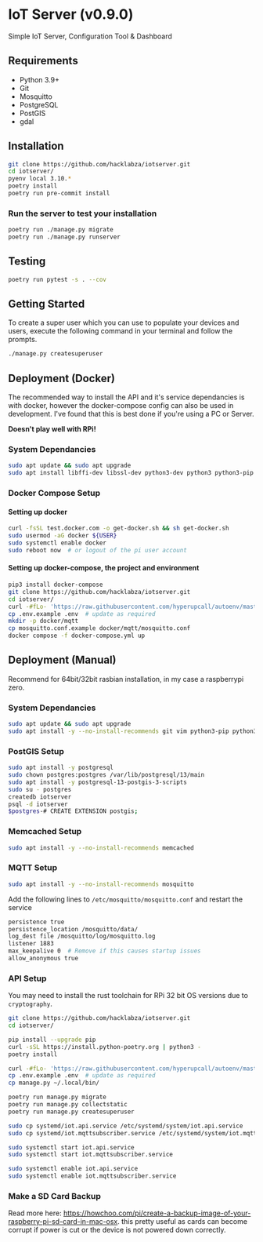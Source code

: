 # IoT Server (v0.9.0)

Simple IoT Server, Configuration Tool & Dashboard

## Requirements

- Python 3.9+
- Git
- Mosquitto
- PostgreSQL
- PostGIS
- gdal

## Installation

```bash
git clone https://github.com/hacklabza/iotserver.git
cd iotserver/
pyenv local 3.10.*
poetry install
poetry run pre-commit install
```

### Run the server to test your installation

```bash
poetry run ./manage.py migrate
poetry run ./manage.py runserver
```

## Testing

```bash
poetry run pytest -s . --cov
```

## Getting Started

To create a super user which you can use to populate your devices and users, execute the following command in your terminal and follow the prompts.

```bash
./manage.py createsuperuser
```

## Deployment (Docker)

The recommended way to install the API and it's service dependancies is with docker, however the docker-compose config can also be used in development. I've found that this is best done if you're using a PC or Server.

**Doesn't play well with RPi!**

### System Dependancies

```bash
sudo apt update && sudo apt upgrade
sudo apt install libffi-dev libssl-dev python3-dev python3 python3-pip git
```

### Docker Compose Setup

#### Setting up docker

```bash
curl -fsSL test.docker.com -o get-docker.sh && sh get-docker.sh
sudo usermod -aG docker ${USER}
sudo systemctl enable docker
sudo reboot now  # or logout of the pi user account
```

#### Setting up docker-compose, the project and environment

```bash
pip3 install docker-compose
git clone https://github.com/hacklabza/iotserver.git
cd iotserver/
curl -#fLo- 'https://raw.githubusercontent.com/hyperupcall/autoenv/master/scripts/install.sh' | sh  # install autoenv - optional
cp .env.example .env  # update as required
mkdir -p docker/mqtt
cp mosquitto.conf.example docker/mqtt/mosquitto.conf
docker compose -f docker-compose.yml up
```

## Deployment (Manual)

Recommend for 64bit/32bit rasbian installation, in my case a raspberrypi zero.

### System Dependancies

```bash
sudo apt update && sudo apt upgrade
sudo apt install -y --no-install-recommends git vim python3-pip python3-dev gdal-bin libgdal-dev libffi-dev openssl
```

### PostGIS Setup

```bash
sudo apt install -y postgresql
sudo chown postgres:postgres /var/lib/postgresql/13/main
sudo apt install -y postgresql-13-postgis-3-scripts
sudo su - postgres
createdb iotserver
psql -d iotserver
$postgres-# CREATE EXTENSION postgis;
```

### Memcached Setup

```bash
sudo apt install -y --no-install-recommends memcached
```

### MQTT Setup

```bash
sudo apt install -y --no-install-recommends mosquitto
```

Add the following lines to `/etc/mosquitto/mosquitto.conf` and restart the service

```bash
persistence true
persistence_location /mosquitto/data/
log_dest file /mosquitto/log/mosquitto.log
listener 1883
max_keepalive 0  # Remove if this causes startup issues
allow_anonymous true
```

### API Setup

You may need to install the rust toolchain for RPi 32 bit OS versions due to `cryptography`.

```bash
git clone https://github.com/hacklabza/iotserver.git
cd iotserver/

pip install --upgrade pip
curl -sSL https://install.python-poetry.org | python3 -
poetry install

curl -#fLo- 'https://raw.githubusercontent.com/hyperupcall/autoenv/master/scripts/install.sh' | sh  # install autoenv - optional but recommended
cp .env.example .env  # update as required
cp manage.py ~/.local/bin/

poetry run manage.py migrate
poetry run manage.py collectstatic
poetry run manage.py createsuperuser

sudo cp systemd/iot.api.service /etc/systemd/system/iot.api.service
sudo cp systemd/iot.mqttsubscriber.service /etc/systemd/system/iot.mqttsubscriber.service

sudo systemctl start iot.api.service
sudo systemctl start iot.mqttsubscriber.service

sudo systemctl enable iot.api.service
sudo systemctl enable iot.mqttsubscriber.service
```

### Make a SD Card Backup

Read more here: https://howchoo.com/pi/create-a-backup-image-of-your-raspberry-pi-sd-card-in-mac-osx. this pretty useful as cards can become corrupt if power is cut or the device is not powered down correctly.
